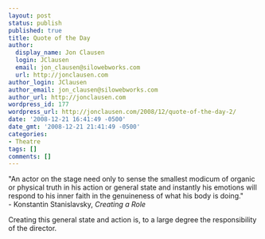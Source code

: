 ```yaml
---
layout: post
status: publish
published: true
title: Quote of the Day
author:
  display_name: Jon Clausen
  login: JClausen
  email: jon_clausen@silowebworks.com
  url: http://jonclausen.com
author_login: JClausen
author_email: jon_clausen@silowebworks.com
author_url: http://jonclausen.com
wordpress_id: 177
wordpress_url: http://jonclausen.com/2008/12/quote-of-the-day-2/
date: '2008-12-21 16:41:49 -0500'
date_gmt: '2008-12-21 21:41:49 -0500'
categories:
- Theatre
tags: []
comments: []
---
```

<p><blockqoute>"An actor on the stage need only to sense the smallest modicum of organic or physical truth in his action or general state and instantly his emotions will respond to his inner faith in the genuineness of what his body is doing."<br/>- Konstantin Stanislavsky, <cite>Creating a Role</cite>
</p></blockquote>
<p>Creating this general state and action is, to a large degree the responsibility of the director.</p>
